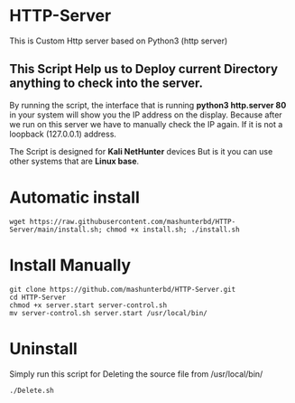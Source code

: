 # HTTP-Server
This is Custom Http server based on Python3 (http server)
## This Script Help us to Deploy current Directory anything to check into the server.

By running the script, the interface that is running <b> python3 http.server 80 </b>  in your system will show you the IP address on the display. Because after we run on this server we have to manually check the IP again. If it is not a loopback (127.0.0.1) address. 

The Script is designed for <b> Kali NetHunter</b> devices But is it you can use other systems that are <b> Linux base</b>. 
# Automatic install
``` 
wget https://raw.githubusercontent.com/mashunterbd/HTTP-Server/main/install.sh; chmod +x install.sh; ./install.sh 
```

# Install Manually 
```
git clone https://github.com/mashunterbd/HTTP-Server.git 
cd HTTP-Server
chmod +x server.start server-control.sh
mv server-control.sh server.start /usr/local/bin/
```
# Uninstall 
Simply run this script for Deleting the source file from /usr/local/bin/

```
./Delete.sh 
```




